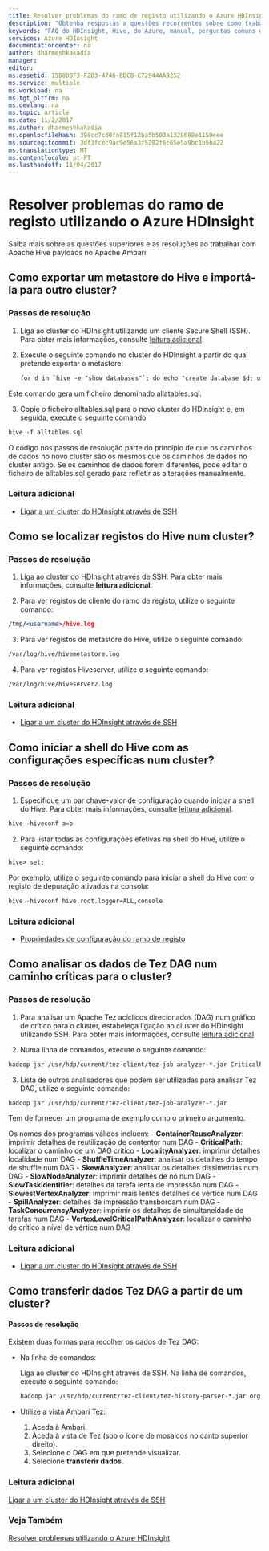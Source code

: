 ```yaml
---
title: Resolver problemas do ramo de registo utilizando o Azure HDInsight | Microsoft Docs
description: "Obtenha respostas a questões recorrentes sobre como trabalhar com Apache Hive e o Azure HDInsight."
keywords: "FAQ do HDInsight, Hive, do Azure, manual, perguntas comuns de resolução de problemas"
services: Azure HDInsight
documentationcenter: na
author: dharmeshkakadia
manager: 
editor: 
ms.assetid: 15B8D0F3-F2D3-4746-BDCB-C72944AA9252
ms.service: multiple
ms.workload: na
ms.tgt_pltfrm: na
ms.devlang: na
ms.topic: article
ms.date: 11/2/2017
ms.author: dharmeshkakadia
ms.openlocfilehash: 398cc7cd0fa815f12ba5b503a1328688e1159eee
ms.sourcegitcommit: 3df3fcec9ac9e56a3f5282f6c65e5a9bc1b5ba22
ms.translationtype: MT
ms.contentlocale: pt-PT
ms.lasthandoff: 11/04/2017
---
```

# <a name="troubleshoot-hive-by-using-azure-hdinsight"></a>Resolver problemas do ramo de registo utilizando o Azure HDInsight

Saiba mais sobre as questões superiores e as resoluções ao trabalhar com Apache Hive payloads no Apache Ambari.


## <a name="how-do-i-export-a-hive-metastore-and-import-it-on-another-cluster"></a>Como exportar um metastore do Hive e importá-la para outro cluster?


### <a name="resolution-steps"></a>Passos de resolução

1. Liga ao cluster do HDInsight utilizando um cliente Secure Shell (SSH). Para obter mais informações, consulte [leitura adicional](#additional-reading-end).

2. Execute o seguinte comando no cluster do HDInsight a partir do qual pretende exportar o metastore:

    ```apache
    for d in `hive -e "show databases"`; do echo "create database $d; use $d;" >> alltables.sql ; for t in `hive --database $d -e "show tables"` ; do ddl=`hive --database $d -e "show create table $t"`; echo "$ddl ;" >> alltables.sql ; echo "$ddl" | grep -q "PARTITIONED\s*BY" && echo "MSCK REPAIR TABLE $t ;" >> alltables.sql ; done; done
    ```

  Este comando gera um ficheiro denominado allatables.sql.

3. Copie o ficheiro alltables.sql para o novo cluster do HDInsight e, em seguida, execute o seguinte comando:

  ```apache
  hive -f alltables.sql
  ```

O código nos passos de resolução parte do princípio de que os caminhos de dados no novo cluster são os mesmos que os caminhos de dados no cluster antigo. Se os caminhos de dados forem diferentes, pode editar o ficheiro de alltables.sql gerado para refletir as alterações manualmente.

### <a name="additional-reading"></a>Leitura adicional

- [Ligar a um cluster do HDInsight através de SSH](hdinsight-hadoop-linux-use-ssh-unix.md)


## <a name="how-do-i-locate-hive-logs-on-a-cluster"></a>Como se localizar registos do Hive num cluster?

### <a name="resolution-steps"></a>Passos de resolução

1. Liga ao cluster do HDInsight através de SSH. Para obter mais informações, consulte **leitura adicional**.

2. Para ver registos de cliente do ramo de registo, utilize o seguinte comando:

  ```apache
  /tmp/<username>/hive.log 
  ```

3. Para ver registos de metastore do Hive, utilize o seguinte comando:

  ```apache
  /var/log/hive/hivemetastore.log 
  ```

4. Para ver registos Hiveserver, utilize o seguinte comando:

  ```apache
  /var/log/hive/hiveserver2.log 
  ```

### <a name="additional-reading"></a>Leitura adicional

- [Ligar a um cluster do HDInsight através de SSH](hdinsight-hadoop-linux-use-ssh-unix.md)


## <a name="how-do-i-launch-the-hive-shell-with-specific-configurations-on-a-cluster"></a>Como iniciar a shell do Hive com as configurações específicas num cluster?

### <a name="resolution-steps"></a>Passos de resolução

1. Especifique um par chave-valor de configuração quando iniciar a shell do Hive. Para obter mais informações, consulte [leitura adicional](#additional-reading-end).

  ```apache
  hive -hiveconf a=b 
  ```

2. Para listar todas as configurações efetivas na shell do Hive, utilize o seguinte comando:

  ```apache
  hive> set;
  ```

  Por exemplo, utilize o seguinte comando para iniciar a shell do Hive com o registo de depuração ativados na consola:

  ```apache
  hive -hiveconf hive.root.logger=ALL,console 
  ```

### <a name="additional-reading"></a>Leitura adicional

- [Propriedades de configuração do ramo de registo](https://cwiki.apache.org/confluence/display/Hive/Configuration+Properties)


## <a name="how-do-i-analyze-tez-dag-data-on-a-cluster-critical-path"></a>Como analisar os dados de Tez DAG num caminho críticas para o cluster?


### <a name="resolution-steps"></a>Passos de resolução
 
1. Para analisar um Apache Tez acíclicos direcionados (DAG) num gráfico de crítico para o cluster, estabeleça ligação ao cluster do HDInsight utilizando SSH. Para obter mais informações, consulte [leitura adicional](#additional-reading-end).

2. Numa linha de comandos, execute o seguinte comando:
   
  ```apache
  hadoop jar /usr/hdp/current/tez-client/tez-job-analyzer-*.jar CriticalPath --saveResults --dagId <DagId> --eventFileName <DagData.zip> 
  ```

3. Lista de outros analisadores que podem ser utilizadas para analisar Tez DAG, utilize o seguinte comando:

  ```apache
  hadoop jar /usr/hdp/current/tez-client/tez-job-analyzer-*.jar
  ```

  Tem de fornecer um programa de exemplo como o primeiro argumento.

  Os nomes dos programas válidos incluem:
    - **ContainerReuseAnalyzer**: imprimir detalhes de reutilização de contentor num DAG
    - **CriticalPath**: localizar o caminho de um DAG crítico
    - **LocalityAnalyzer**: imprimir detalhes localidade num DAG
    - **ShuffleTimeAnalyzer**: analisar os detalhes do tempo de shuffle num DAG
    - **SkewAnalyzer**: analisar os detalhes dissimetrias num DAG
    - **SlowNodeAnalyzer**: imprimir detalhes de nó num DAG
    - **SlowTaskIdentifier**: detalhes da tarefa lenta de impressão num DAG
    - **SlowestVertexAnalyzer**: imprimir mais lentos detalhes de vértice num DAG
    - **SpillAnalyzer**: detalhes de impressão transbordam num DAG
    - **TaskConcurrencyAnalyzer**: imprimir os detalhes de simultaneidade de tarefas num DAG
    - **VertexLevelCriticalPathAnalyzer**: localizar o caminho de crítico a nível de vértice num DAG


### <a name="additional-reading"></a>Leitura adicional

- [Ligar a um cluster do HDInsight através de SSH](hdinsight-hadoop-linux-use-ssh-unix.md)


## <a name="how-do-i-download-tez-dag-data-from-a-cluster"></a>Como transferir dados Tez DAG a partir de um cluster?


#### <a name="resolution-steps"></a>Passos de resolução

Existem duas formas para recolher os dados de Tez DAG:

- Na linha de comandos:
 
    Liga ao cluster do HDInsight através de SSH. Na linha de comandos, execute o seguinte comando:

  ```apache
  hadoop jar /usr/hdp/current/tez-client/tez-history-parser-*.jar org.apache.tez.history.ATSImportTool -downloadDir . -dagId <DagId> 
  ```

- Utilize a vista Ambari Tez:
   
  1. Aceda à Ambari. 
  2. Aceda à vista de Tez (sob o ícone de mosaicos no canto superior direito). 
  3. Selecione o DAG em que pretende visualizar.
  4. Selecione **transferir dados**.

### <a name="additional-reading-end"></a>Leitura adicional

[Ligar a um cluster do HDInsight através de SSH](hdinsight-hadoop-linux-use-ssh-unix.md)


### <a name="see-also"></a>Veja Também
[Resolver problemas utilizando o Azure HDInsight](hdinsight-troubleshoot-guide.md)




